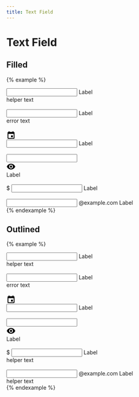```yaml
---
title: Text Field
---
```


# Text Field

## Filled

{% example %}
<div class="text-field text-field--filled">
  <div class="text-field__container">
    <input type="text" name="" value="" placeholder=" ">
    <label class="text-field__label">Label</label>
  </div>
  <div class="text-field__helper-text">
    helper text
  </div>
</div>

<br>

<div class="text-field text-field--filled text-field--invalid">
  <div class="text-field__container">
    <input type="text" name="" value="" placeholder=" ">
    <label class="text-field__label">Label</label>
  </div>
  <div class="text-field__error-text">
    error text
  </div>
</div>

<br>

<div class="text-field text-field--filled text-field--with-leading-icon">
  <div class="text-field__container">
    <div class="text-field__leading-icon">
      <svg xmlns="http://www.w3.org/2000/svg" height="24" viewBox="0 0 24 24" width="24"><path d="M0 0h24v24H0V0z" fill="none"/><path d="M16 13h-3c-.55 0-1 .45-1 1v3c0 .55.45 1 1 1h3c.55 0 1-.45 1-1v-3c0-.55-.45-1-1-1zm0-10v1H8V3c0-.55-.45-1-1-1s-1 .45-1 1v1H5c-1.11 0-1.99.9-1.99 2L3 20c0 1.1.89 2 2 2h14c1.1 0 2-.9 2-2V6c0-1.1-.9-2-2-2h-1V3c0-.55-.45-1-1-1s-1 .45-1 1zm2 17H6c-.55 0-1-.45-1-1V9h14v10c0 .55-.45 1-1 1z"/></svg>
    </div>
    <input type="text" name="" value="" placeholder=" ">
    <label class="text-field__label">Label</label>
  </div>
</div>

<br>

<div class="text-field text-field--filled text-field--with-trailing-icon">
  <div class="text-field__container">
    <input type="text" name="" value="" placeholder=" ">
    <div class="text-field__trailing-icon">
      <svg xmlns="http://www.w3.org/2000/svg" height="24" viewBox="0 0 24 24" width="24"><path d="M0 0h24v24H0V0z" fill="none"/><path d="M12 4C7 4 2.73 7.11 1 11.5 2.73 15.89 7 19 12 19s9.27-3.11 11-7.5C21.27 7.11 17 4 12 4zm0 12.5c-2.76 0-5-2.24-5-5s2.24-5 5-5 5 2.24 5 5-2.24 5-5 5zm0-8c-1.66 0-3 1.34-3 3s1.34 3 3 3 3-1.34 3-3-1.34-3-3-3z"/></svg>
    </div>
    <label class="text-field__label">Label</label>
  </div>
</div>

<br>

<div class="text-field text-field--filled text-field--with-prefix">
  <div class="text-field__container">
    <label class="text-field__prefix-text">
      $
    </label>
    <input type="text" name="" value="" placeholder=" ">
    <label class="text-field__label">Label</label>
  </div>
</div>

<br>

<div class="text-field text-field--filled text-field--with-suffix">
  <div class="text-field__container">
    <input type="text" name="" value="" placeholder=" " class="text-align-right">
    <label class="text-field__suffix-text">
      @example.com
    </label>
    <label class="text-field__label">Label</label>
  </div>
</div>
{% endexample %}

## Outlined

{% example %}
<div class="text-field text-field--outlined">
  <div class="text-field__container">
    <input type="text" name="" value="" placeholder=" ">
    <label class="text-field__label">Label</label>
  </div>
  <div class="text-field__helper-text">
    helper text
  </div>
</div>

<br>

<div class="text-field text-field--outlined text-field--invalid">
  <div class="text-field__container">
    <input type="text" name="" value="" placeholder=" ">
    <label class="text-field__label">Label</label>
  </div>
  <div class="text-field__error-text">
    error text
  </div>
</div>

<br>

<div class="text-field text-field--outlined text-field--with-leading-icon">
  <div class="text-field__container">
    <div class="text-field__leading-icon">
      <svg xmlns="http://www.w3.org/2000/svg" height="24" viewBox="0 0 24 24" width="24"><path d="M0 0h24v24H0V0z" fill="none"/><path d="M16 13h-3c-.55 0-1 .45-1 1v3c0 .55.45 1 1 1h3c.55 0 1-.45 1-1v-3c0-.55-.45-1-1-1zm0-10v1H8V3c0-.55-.45-1-1-1s-1 .45-1 1v1H5c-1.11 0-1.99.9-1.99 2L3 20c0 1.1.89 2 2 2h14c1.1 0 2-.9 2-2V6c0-1.1-.9-2-2-2h-1V3c0-.55-.45-1-1-1s-1 .45-1 1zm2 17H6c-.55 0-1-.45-1-1V9h14v10c0 .55-.45 1-1 1z"/></svg>
    </div>
    <input type="text" name="" value="" placeholder=" ">
    <label class="text-field__label">Label</label>
  </div>
</div>

<br>

<div class="text-field text-field--outlined text-field--with-trailing-icon">
  <div class="text-field__container">
    <input type="text" name="" value="" placeholder=" ">
    <div class="text-field__trailing-icon">
      <svg xmlns="http://www.w3.org/2000/svg" height="24" viewBox="0 0 24 24" width="24"><path d="M0 0h24v24H0V0z" fill="none"/><path d="M12 4C7 4 2.73 7.11 1 11.5 2.73 15.89 7 19 12 19s9.27-3.11 11-7.5C21.27 7.11 17 4 12 4zm0 12.5c-2.76 0-5-2.24-5-5s2.24-5 5-5 5 2.24 5 5-2.24 5-5 5zm0-8c-1.66 0-3 1.34-3 3s1.34 3 3 3 3-1.34 3-3-1.34-3-3-3z"/></svg>
    </div>
    <label class="text-field__label">Label</label>
  </div>
</div>

<br>

<div class="text-field text-field--outlined text-field--with-prefix">
  <div class="text-field__container">
    <label class="text-field__prefix-text">
      $
    </label>
    <input type="text" name="" value="" placeholder=" ">
    <label class="text-field__label">Label</label>
  </div>
  <div class="text-field__helper-text">
    helper text
  </div>
</div>

<br>

<div class="text-field text-field--outlined text-field--with-suffix">
  <div class="text-field__container">
    <input type="text" name="" value="" placeholder=" " class="text-align-right">
    <label class="text-field__suffix-text">
      @example.com
    </label>
    <label class="text-field__label">Label</label>
  </div>
  <div class="text-field__helper-text">
    helper text
  </div>
</div>
{% endexample %}
